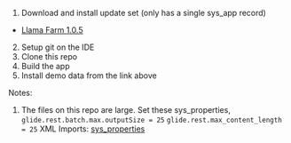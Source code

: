 1. Download and install update set (only has a single sys_app record)
  - [Llama Farm 1.0.5](https://servicenow.sharepoint.com/:f:/r/sites/platformfitness/Shared%20Documents/K24%20Demo/Llama%20Farm%201.0.5?csf=1&web=1&e=zi7Dvm)
2. Setup git on the IDE
3. Clone this repo
4. Build the app
5. Install demo data from the link above 

Notes:

1. The files on this repo are large. Set these sys_properties,
`glide.rest.batch.max.outputSize = 25`
`glide.rest.max_content_length = 25`
XML Imports: [sys_properties](https://servicenow.sharepoint.com/:u:/r/sites/platformfitness/Shared%20Documents/K24%20Demo/sys_properties.xml?csf=1&web=1&e=FXAtGQ)